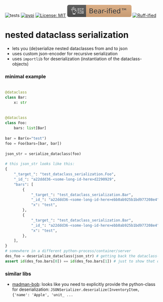 ![tests](https://github.com/dertilo/nested-dataclass-serialization/actions/workflows/tests.yml/badge.svg)
[![pypi](https://img.shields.io/pypi/v/nested-dataclass-serialization.svg)](https://pypi.python.org/project/nested-dataclass-serialization)
[![License: MIT](https://img.shields.io/badge/License-MIT-green.svg)](https://opensource.org/licenses/MIT)
[![bear-ified](https://raw.githubusercontent.com/beartype/beartype-assets/main/badge/bear-ified.svg)](https://beartype.readthedocs.io)
[![Ruff-ified](https://img.shields.io/endpoint?url=https://raw.githubusercontent.com/astral-sh/ruff/main/assets/badge/v2.json)](https://github.com/dertilo/python-linters/blob/master/python_linters/ruff.toml)

# nested dataclass serialization
- lets you (de)serialize nested dataclasses from and to json
- uses custom json-encoder for recursive serialization
- uses `importlib` for deserialization (instantiation of the dataclass-objects)
### minimal example
```python

@dataclass
class Bar:
    x: str


@dataclass
class Foo:
    bars: list[Bar]

bar = Bar(x="test")
foo = Foo(bars=[bar, bar])

json_str = serialize_dataclass(foo)

# this json_str looks like this:
{
    "_target_": "test_dataclass_serialization.Foo",
    "_id_": "a22ddd36-<some-long-id-here>d2290929",
    "bars": [
        {
            "_target_": "test_dataclass_serialization.Bar",
            "_id_": "a22ddd36-<some-long-id-here>ebb0ab925b1bd977208e4",
            "x": "test",
        },
        {
            "_target_": "test_dataclass_serialization.Bar",
            "_id_": "a22ddd36-<some-long-id-here>ebb0ab925b1bd977208e4",
            "x": "test",
        },
    ],
}
# somewhere in a different python-process/container/server
des_foo = deserialize_dataclass(json_str) # getting back the dataclass-object
assert id(des_foo.bars[0]) == id(des_foo.bars[1]) # just to show that deserialization works
```

### similar libs
- [madman-bob](https://github.com/madman-bob/python-dataclasses-serialization): looks like you need to explicitly provide the python-class for deserialization: `JSONSerializer.deserialize(InventoryItem, {'name': 'Apple', 'unit_ ...`